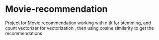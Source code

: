 # Movie-recommendation
Project for Movie recommendation working with nltk for stemming, and count vectorizer for vectorization , then using cosine similarity to get the recommendations
